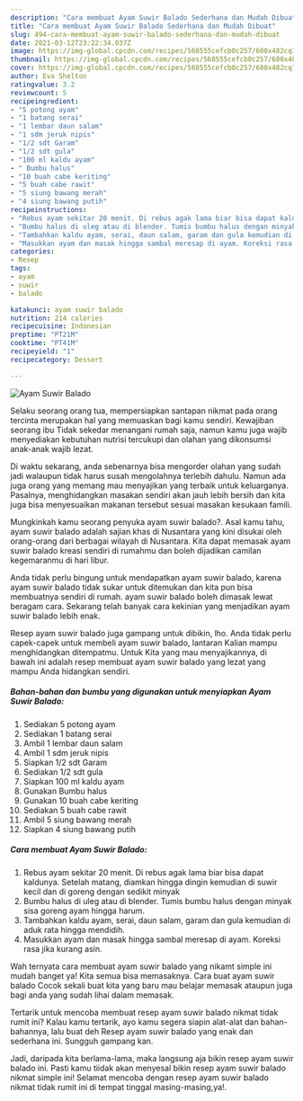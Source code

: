 ```yaml
---
description: "Cara membuat Ayam Suwir Balado Sederhana dan Mudah Dibuat"
title: "Cara membuat Ayam Suwir Balado Sederhana dan Mudah Dibuat"
slug: 494-cara-membuat-ayam-suwir-balado-sederhana-dan-mudah-dibuat
date: 2021-03-12T23:22:34.037Z
image: https://img-global.cpcdn.com/recipes/568555cefcb0c257/680x482cq70/ayam-suwir-balado-foto-resep-utama.jpg
thumbnail: https://img-global.cpcdn.com/recipes/568555cefcb0c257/680x482cq70/ayam-suwir-balado-foto-resep-utama.jpg
cover: https://img-global.cpcdn.com/recipes/568555cefcb0c257/680x482cq70/ayam-suwir-balado-foto-resep-utama.jpg
author: Eva Shelton
ratingvalue: 3.2
reviewcount: 5
recipeingredient:
- "5 potong ayam"
- "1 batang serai"
- "1 lembar daun salam"
- "1 sdm jeruk nipis"
- "1/2 sdt Garam"
- "1/2 sdt gula"
- "100 ml kaldu ayam"
- " Bumbu halus"
- "10 buah cabe keriting"
- "5 buah cabe rawit"
- "5 siung bawang merah"
- "4 siung bawang putih"
recipeinstructions:
- "Rebus ayam sekitar 20 menit. Di rebus agak lama biar bisa dapat kaldunya. Setelah matang, diamkan hingga dingin kemudian di suwir kecil dan di goreng dengan sedikit minyak"
- "Bumbu halus di uleg atau di blender. Tumis bumbu halus dengan minyak sisa goreng ayam hingga harum."
- "Tambahkan kaldu ayam, serai, daun salam, garam dan gula kemudian di aduk rata hingga mendidih."
- "Masukkan ayam dan masak hingga sambal meresap di ayam. Koreksi rasa jika kurang asin."
categories:
- Resep
tags:
- ayam
- suwir
- balado

katakunci: ayam suwir balado 
nutrition: 214 calories
recipecuisine: Indonesian
preptime: "PT21M"
cooktime: "PT41M"
recipeyield: "1"
recipecategory: Dessert

---
```



![Ayam Suwir Balado](https://img-global.cpcdn.com/recipes/568555cefcb0c257/680x482cq70/ayam-suwir-balado-foto-resep-utama.jpg)

Selaku seorang orang tua, mempersiapkan santapan nikmat pada orang tercinta merupakan hal yang memuaskan bagi kamu sendiri. Kewajiban seorang ibu Tidak sekedar menangani rumah saja, namun kamu juga wajib menyediakan kebutuhan nutrisi tercukupi dan olahan yang dikonsumsi anak-anak wajib lezat.

Di waktu  sekarang, anda sebenarnya bisa mengorder olahan yang sudah jadi walaupun tidak harus susah mengolahnya terlebih dahulu. Namun ada juga orang yang memang mau menyajikan yang terbaik untuk keluarganya. Pasalnya, menghidangkan masakan sendiri akan jauh lebih bersih dan kita juga bisa menyesuaikan makanan tersebut sesuai masakan kesukaan famili. 



Mungkinkah kamu seorang penyuka ayam suwir balado?. Asal kamu tahu, ayam suwir balado adalah sajian khas di Nusantara yang kini disukai oleh orang-orang dari berbagai wilayah di Nusantara. Kita dapat memasak ayam suwir balado kreasi sendiri di rumahmu dan boleh dijadikan camilan kegemaranmu di hari libur.

Anda tidak perlu bingung untuk mendapatkan ayam suwir balado, karena ayam suwir balado tidak sukar untuk ditemukan dan kita pun bisa membuatnya sendiri di rumah. ayam suwir balado boleh dimasak lewat beragam cara. Sekarang telah banyak cara kekinian yang menjadikan ayam suwir balado lebih enak.

Resep ayam suwir balado juga gampang untuk dibikin, lho. Anda tidak perlu capek-capek untuk membeli ayam suwir balado, lantaran Kalian mampu menghidangkan ditempatmu. Untuk Kita yang mau menyajikannya, di bawah ini adalah resep membuat ayam suwir balado yang lezat yang mampu Anda hidangkan sendiri.

<!--inarticleads1-->

##### Bahan-bahan dan bumbu yang digunakan untuk menyiapkan Ayam Suwir Balado:

1. Sediakan 5 potong ayam
1. Sediakan 1 batang serai
1. Ambil 1 lembar daun salam
1. Ambil 1 sdm jeruk nipis
1. Siapkan 1/2 sdt Garam
1. Sediakan 1/2 sdt gula
1. Siapkan 100 ml kaldu ayam
1. Gunakan  Bumbu halus
1. Gunakan 10 buah cabe keriting
1. Sediakan 5 buah cabe rawit
1. Ambil 5 siung bawang merah
1. Siapkan 4 siung bawang putih




<!--inarticleads2-->

##### Cara membuat Ayam Suwir Balado:

1. Rebus ayam sekitar 20 menit. Di rebus agak lama biar bisa dapat kaldunya. Setelah matang, diamkan hingga dingin kemudian di suwir kecil dan di goreng dengan sedikit minyak
1. Bumbu halus di uleg atau di blender. Tumis bumbu halus dengan minyak sisa goreng ayam hingga harum.
1. Tambahkan kaldu ayam, serai, daun salam, garam dan gula kemudian di aduk rata hingga mendidih.
1. Masukkan ayam dan masak hingga sambal meresap di ayam. Koreksi rasa jika kurang asin.




Wah ternyata cara membuat ayam suwir balado yang nikamt simple ini mudah banget ya! Kita semua bisa memasaknya. Cara buat ayam suwir balado Cocok sekali buat kita yang baru mau belajar memasak ataupun juga bagi anda yang sudah lihai dalam memasak.

Tertarik untuk mencoba membuat resep ayam suwir balado nikmat tidak rumit ini? Kalau kamu tertarik, ayo kamu segera siapin alat-alat dan bahan-bahannya, lalu buat deh Resep ayam suwir balado yang enak dan sederhana ini. Sungguh gampang kan. 

Jadi, daripada kita berlama-lama, maka langsung aja bikin resep ayam suwir balado ini. Pasti kamu tiidak akan menyesal bikin resep ayam suwir balado nikmat simple ini! Selamat mencoba dengan resep ayam suwir balado nikmat tidak rumit ini di tempat tinggal masing-masing,ya!.

